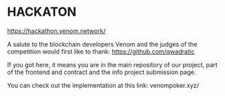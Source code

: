 # HACKATON
https://hackathon.venom.network/

A salute to the blockchain developers Venom and the judges of the competition would first like to thank: https://github.com/qwadratic

If you got here, it means you are in the main repository of our project, part of the frontend and contract and the info project submission page.

You can check out the implementation at this link: venompoker.xyz/
